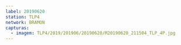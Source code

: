 ```yaml
---
label: 20190620
station: TLP4
network: BRAMON
capturas:
  - imagem: TLP4/2019/201906/20190620/M20190620_211504_TLP_4P.jpg
---
```

